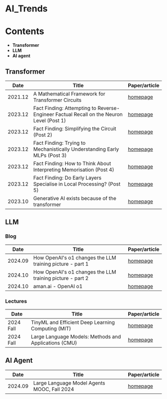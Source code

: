 # AI_Trends


# Contents
* **Transformer**
* **LLM**
* **AI agent**


## Transformer 
| Date | Title | Paper/article |
|---|---|---|
| 2021.12 | A Mathematical Framework for Transformer Circuits | [homepage](https://transformer-cuitcuits.pub/2021/framework/index.html) | 
| 2023.12 | Fact Finding: Attempting to Reverse-Engineer Factual Recall on the Neuron Level (Post 1) | [homepage](https://lesswrong.com/) |
| 2023.12 | Fact Finding: Simplifying the Circuit (Post 2) | [homepage](https://www.lesswrong.com/s/hpWHhjvjn67LJ4xXX/p/3tqJ65kuTkBh8wrRH) | 
| 2023.12 | Fact Finding: Trying to Mechanistically Understanding Early MLPs (Post 3) | [homepage](https://www.lesswrong.com/posts/CW5onXm6uZxpbpsRk/fact-finding-trying-to-mechanistically-understanding-early) 
| 2023.12 | Fact Finding: How to Think About Interpreting Memorisation (Post 4) | [homepage](https://www.lesswrong.com/posts/JRcNNGJQ3xNfsxPj4/fact-finding-how-to-think-about-interpreting-memorisation) |
| 2023.12 | Fact Finding: Do Early Layers Specialise in Local Processing? (Post 5) | [homepage](https://www.lesswrong.com/posts/xE3Y9hhriMmL4cpsR/fact-finding-do-early-layers-specialise-in-local-processing) | 
| 2023.10 | Generative AI exists because of the transformer | [homepage](https://ig.ft.com/generative-ai) | 

 
## LLM
### Blog

| Date | Title | Paper/article |
|---|---|---|
| 2024.09 | How OpenAI's o1 changes the LLM training picture - part 1 | [homepage](https://airtain.ai/how-openai-o1-changes-the-llm-training-picture-part-1) |
| 2024.10 | How OpenAI's o1 changes the LLM training picture - part 2 | [homepage](https://airtain.ai/how-openai-o1-changes-the-llm-training-picture-part-2) |
| 2024.10 | aman.ai - OpenAI o1| [homepage](https://aman.ai/primers/ai/o1/) |


### Lectures

| Date | Title | Paper/article |
|---|---|---|
| 2024 Fall | TinyML and Efficient Deep Learning Computing (MIT) | [homepage](https://hanlab.mit.edu/courses/2024-fall-65940) |
| 2024 Fall | Large Language Models: Methods and Applications (CMU) | [homepage](https://cmu-llms.org/schedule) |

## AI Agent
| Date | Title | Paper/article |
|---|---|---|
| 2024.09 | Large Language Model Agents MOOC, Fall 2024 | [homepage](https://llmagents-learning.org/f24) |


